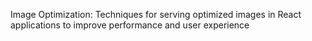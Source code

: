 Image Optimization: Techniques for serving optimized images in React applications to improve performance and user experience